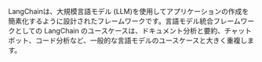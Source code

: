 LangChainは、大規模言語モデル (LLM)を使用してアプリケーションの作成を簡素化するように設計されたフレームワークです。言語モデル統合フレームワークとしての LangChain のユースケースは、ドキュメント分析と要約、チャットボット、コード分析など、一般的な言語モデルのユースケースと大きく重複します。

